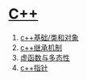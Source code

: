 # [C++](https://github.com/dululu/notes/issues/19)

1. [c++基础/类和对象](https://blog.csdn.net/Neo_21/article/details/129283639)
2. [c++继承机制](https://blog.csdn.net/Neo_21/article/details/129318605)
3. [虚函数与多态性](https://blog.csdn.net/Neo_21/article/details/129325451)
4. [c++指针](https://blog.csdn.net/Neo_21/article/details/129407024)